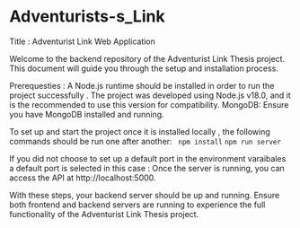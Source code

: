 # Adventurists-s_Link

Title :  Adventurist Link Web Application 

Welcome to the backend repository of the Adventurist Link Thesis project. This document will guide you through the setup and installation process.

Prerequesties : A Node.js runtime should be installed in order to run the project successfully . 
The project was developed using Node.js v18.0, and it is the recommended to use this version for compatibility.
MongoDB: Ensure you have MongoDB installed and running.

To set up and start the project once it is installed locally , the following commands should be run one after another:
`` 
npm install ``
``npm run server ``


If you did not choose to set up a default port in the environment varaibales a default port is selected in this case :
Once the server is running, you can access the API at http://localhost:5000.

With these steps, your backend server should be up and running. Ensure both frontend and backend servers are running to experience the full functionality of the Adventurist Link Thesis project.
